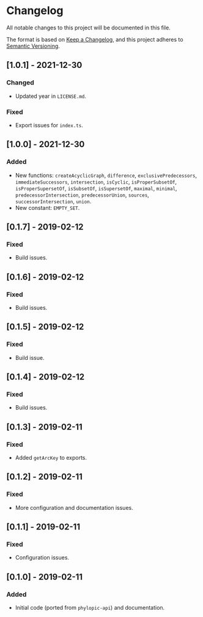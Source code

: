 # Changelog

All notable changes to this project will be documented in this file.

The format is based on [Keep a Changelog](https://keepachangelog.com/en/1.0.0/),
and this project adheres to [Semantic Versioning](https://semver.org/spec/v2.0.0.html).

## [1.0.1] - 2021-12-30

### Changed

- Updated year in `LICENSE.md`.

### Fixed

- Export issues for `index.ts`.

## [1.0.0] - 2021-12-30

### Added

- New functions: `createAcyclicGraph`, `difference`, `exclusivePredecessors`, `immediateSuccessors`, `intersection`, `isCyclic`, `isProperSubsetOf`, `isProperSupersetOf`, `isSubsetOf`, `isSupersetOf`, `maximal`, `minimal`, `predecessorIntersection`, `predecessorUnion`, `sources`, `successorIntersection`, `union`.
- New constant: `EMPTY_SET`.

## [0.1.7] - 2019-02-12

### Fixed

- Build issues.

## [0.1.6] - 2019-02-12

### Fixed

- Build issues.

## [0.1.5] - 2019-02-12

### Fixed

- Build issue.

## [0.1.4] - 2019-02-12

### Fixed

- Build issues.

## [0.1.3] - 2019-02-11

### Fixed

- Added `getArcKey` to exports.

## [0.1.2] - 2019-02-11

### Fixed

- More configuration and documentation issues.

## [0.1.1] - 2019-02-11

### Fixed

- Configuration issues.

## [0.1.0] - 2019-02-11

### Added

- Initial code (ported from `phylopic-api`) and documentation.
